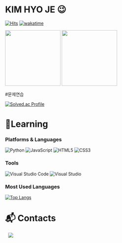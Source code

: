 # KIM HYO JE 😉

[![Hits](https://hits.seeyoufarm.com/api/count/incr/badge.svg?url=https%3A%2F%2Fgithub.com%2Fhyoje099&count_bg=%23FF9CF8&title_bg=%23E85CFF&icon=&icon_color=%23E7E7E7&title=hits&edge_flat=false)](https://hits.seeyoufarm.com)
[![wakatime](https://wakatime.com/badge/user/9566c98e-0942-41bf-951a-6b7651fed032.svg)](https://wakatime.com/@9566c98e-0942-41bf-951a-6b7651fed032)


<p>
  <img height="180em" src="https://github-readme-stats.vercel.app/api?username=hyoje099&show_icons=true&include_all_commits=true&bg_color=30,e96443,904e95&title_color=fff&text_color=fff">
  <img height="180em" src="https://github-readme-stats.vercel.app/api/top-langs/?username=hyoje099&layout=compact&bg_color=30,e96443,904e95&title_color=fff&text_color=fff">
</p>
#문제연습

[![Solved.ac Profile](http://mazassumnida.wtf/api/v2/generate_badge?boj=hyoje099)](https://solved.ac/hyoje099/)
# 📄Learning
### Platforms & Languages
![Python](https://img.shields.io/badge/Python-3776AB.svg?&style=for-the-badge&logo=Python&logoColor=white)
![JavaScript](https://img.shields.io/badge/JavaScript-F7DF1E.svg?&style=for-the-badge&logo=JavaScript&logoColor=white)
![HTML5](https://img.shields.io/badge/HTML5-E34F26.svg?&style=for-the-badge&logo=HTML5&logoColor=white)
![CSS3](https://img.shields.io/badge/CSS3-1572B6.svg?&style=for-the-badge&logo=CSS3&logoColor=white)

### Tools
![Visual Studio Code](https://img.shields.io/badge/Visual%20Studio%20Code-007ACC.svg?&style=for-the-badge&logo=Visual%20Studio%20Code&logoColor=white)
![Visual Studio](https://img.shields.io/badge/Visual%20Studio-5C2D91.svg?&style=for-the-badge&logo=Visual%20Studio%20Code&logoColor=white)


### Most Used Languages
[![Top Langs](https://github-readme-stats.vercel.app/api/top-langs/?username=anuraghazra&layout=compact)](https://github.com/hyoje099)


# :mailbox_with_mail: Contacts
<a href="https://instagram.com/hyoje099">
    <img 
        src="http://img.shields.io/badge/-Instagram-black?style=flat&logo=Instagram&link=https://instagram.com/hyoje099/"
        style="height : auto; margin-left : 10px; margin-right : 10px;"/>  
</a>
